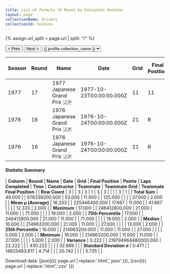 ```yaml
---
title: List of Formula 1® Races by Kazuyoshi Hoshino
layout: page
collectionName: drivers
collectionId: hoshino
---
```


{% assign url_split = page.url | split: "/" %}
<div id="collection-navigation">
<button onclick="selector.options[selector.selectedIndex-1].value && (window.location = selector.options[selector.selectedIndex-1].value);">&lt; Prev</button>
<button onclick="selector.options[selector.selectedIndex+1].value && (window.location = selector.options[selector.selectedIndex+1].value);">Next &gt;</button>
<select id="selector" onchange="this.options[this.selectedIndex].value && (window.location = this.options[this.selectedIndex].value);">
  {% for collectionId in site.data[page.collectionName].refs %}
    {% if collectionId == page.collectionId %}
      {% assign selected = "selected" %}
    {% else %}
      {% assign selected = "" %}
    {% endif %}
    {% assign profile = site.data[page.collectionName][collectionId].profile %}
    <option value="/f1/{{ page.collectionName }}/{{ collectionId }}/{{ url_split[4] }}" {{ selected }}>{{ profile.collection_name }}</option>
  {% endfor %}
</select>
</div>

| Season | Round | Name | Date | Grid | Final Position | Points | Laps Completed | Time | Constructor | Teammate | Teammate Grid | Teammate Final Position |
|--|--|--|--|--|--|--|--|--|--|--|--|--|
| 1977 | 17 | 1977 Japanese Grand Prix 🇯🇵 | 1977-10-23T00:00:00.000Z | 11 | 11 | 0.0 | 71 |   | Kojima 🇯🇵 | [Noritake Takahara 🇯🇵](/f1/drivers/takahara) | 19 | R |
| 1976 | 16 | 1976 Japanese Grand Prix 🇯🇵 | 1976-10-24T00:00:00.000Z | 21 | R | 0.0 | 27 |   | Tyrrell 🇬🇧 | [Patrick Depailler 🇫🇷](/f1/drivers/depailler) | 13 | 2 |
| 1976 | 16 | 1976 Japanese Grand Prix 🇯🇵 | 1976-10-24T00:00:00.000Z | 21 | R | 0.0 | 27 |   | Tyrrell 🇬🇧 | [Jody Scheckter 🇿🇦](/f1/drivers/scheckter) | 5 | R |

#### Statistic Summary

| **Column** | **Round** | **Name** | **Date** | **Grid** | **Final Position** | **Points** | **Laps Completed** | **Time** | **Constructor** | **Teammate** | **Teammate Grid** | **Teammate Final Position** |
| **Row Count** | 3 |  | 3 | 3 | 1 | 3 | 3 |  |  |  | 3 | 1 |
| **Total Sum** | 49.000 |  | 676339200.000 | 53.000 | 11.000 |  | 125.000 |  |  |  | 37.000 | 2.000 |
| **Mean μ (Average)** | 16.333 |  | 225446400.000 | 17.667 | 11.000 |  | 41.667 |  |  |  | 12.333 | 2.000 |
| **Maximum** | 17.000 |  | 246412800.000 | 21.000 | 11.000 |  | 71.000 |  |  |  | 19.000 | 2.000 |
| **75th Percentile** | 17.000 |  | 246412800.000 | 21.000 | 11.000 |  | 71.000 |  |  |  | 19.000 | 2.000 |
| **Median** | 16.000 |  | 214963200.000 | 21.000 | 11.000 |  | 27.000 |  |  |  | 13.000 | 2.000 |
| **25th Percentile** | 16.000 |  | 214963200.000 | 11.000 | 11.000 |  | 27.000 |  |  |  | 5.000 | 2.000 |
| **Minimum** | 16.000 |  | 214963200.000 | 11.000 | 11.000 |  | 27.000 |  |  |  | 5.000 | 2.000 |
| **Variance** | 0.222 |  | 219794964480000.000 | 22.222 |  |  | 430.222 |  |  |  | 32.889 |  |
| **Standard Deviation σ** | 0.471 |  | 14825483.617 | 4.714 |  |  | 20.742 |  |  |  | 5.735 |  |

Download data: [json]({{ page.url | replace:'.html','.json' }}), [csv]({{ page.url | replace:'.html','.csv' }})
